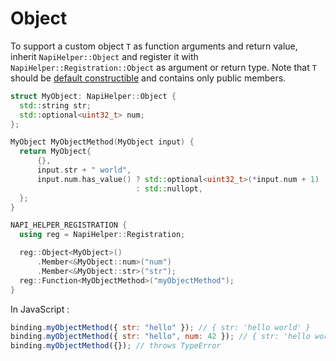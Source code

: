 # Object

To support a custom object `T` as function arguments and return value, inherit `NapiHelper::Object` and register it with `NapiHelper::Registration::Object` as argument or return type. Note that `T` should be [default constructible](https://en.cppreference.com/w/cpp/types/is_default_constructible) and contains only public members.

```cpp
struct MyObject: NapiHelper::Object {
  std::string str;
  std::optional<uint32_t> num;
};

MyObject MyObjectMethod(MyObject input) {
  return MyObject{
      {},
      input.str + " world",
      input.num.has_value() ? std::optional<uint32_t>(*input.num + 1)
                            : std::nullopt,
  };
}

NAPI_HELPER_REGISTRATION {
  using reg = NapiHelper::Registration;

  reg::Object<MyObject>()
      .Member<&MyObject::num>("num")
      .Member<&MyObject::str>("str");
  reg::Function<MyObjectMethod>("myObjectMethod");
}
```

In JavaScript :

```javascript
binding.myObjectMethod({ str: "hello" }); // { str: 'hello world' }
binding.myObjectMethod({ str: "hello", num: 42 }); // { str: 'hello world', num: 43 }
binding.myObjectMethod({}); // throws TypeError
```
